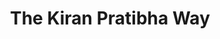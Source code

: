 ---
title:  "The Kiran Pratibha Way"
description: [ 
  
  "The Kiran Foundation helps extremely talented students to overcome financial barriers to education and career growth.",
  
  
  "We provide personalized and tailored approach to each student's needs by combining financial aid and holistic mentorship.",
  
  
  "By ensuring economic constraints never limit their potential to achieve their career goals and build a fulfilling future."
  ]
image1:  "/assets/images/pratibha_page/group-1.png"
image2: "/assets/images/pratibha_page/group-2.png"
image3: "/assets/images/pratibha_page/group-2.png"

---